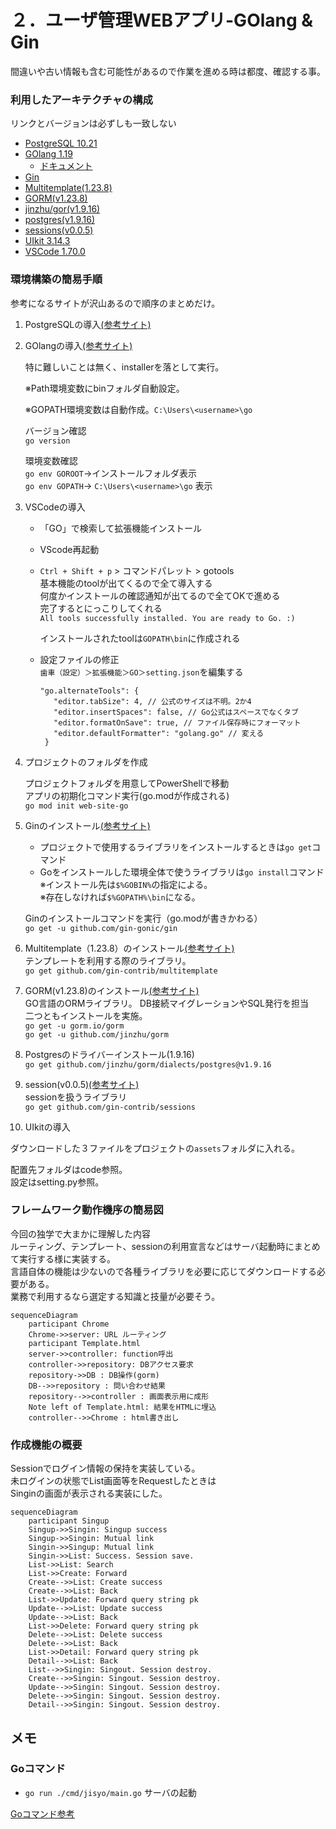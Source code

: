 # ２．ユーザ管理WEBアプリ-GOlang & Gin

間違いや古い情報も含む可能性があるので作業を進める時は都度、確認する事。

### 利用したアーキテクチャの構成
リンクとバージョンは必ずしも一致しない
* [PostgreSQL 10.21](https://www.postgresql.org/download/)
* [GOlang 1.19](https://go.dev/doc/)
  * [ドキュメント](https://pkg.go.dev/std)
* [Gin](https://pkg.go.dev/github.com/gin-gonic/gin)
* [Multitemplate(1.23.8)](https://github.com/go-gorm/gorm)
* [GORM(v1.23.8)](https://github.com/go-gorm/gorm)
* [jinzhu/gor(v1.9.16)](https://github.com/jinzhu/gorm)
* [postgres(v1.9.16)]()
* [sessions(v0.0.5)](https://github.com/gin-contrib/sessions)
* [UIkit 3.14.3](https://getuikit.com/)
* [VSCode 1.70.0](https://azure.microsoft.com/ja-jp/products/visual-studio-code/)

### 環境構築の簡易手順
参考になるサイトが沢山あるので順序のまとめだけ。
1. PostgreSQLの導入[(参考サイト)](https://marunaka-blog.com/postgresql-download-install/3704/)

2. GOlangの導入[(参考サイト)](https://go.dev/dl/)
   
   特に難しいことは無く、installerを落として実行。

   ※Path環境変数にbinフォルダ自動設定。

   ※GOPATH環境変数は自動作成。`C:\Users\<username>\go`

   バージョン確認  
   `go version`

   環境変数確認  
   `go env GOROOT`→インストールフォルダ表示  
   `go env GOPATH`→ `C:\Users\<username>\go` 表示

3. VSCodeの導入
   * 「GO」で検索して拡張機能インストール
   * VScode再起動
   * `Ctrl + Shift + p` > コマンドパレット > gotools  
      基本機能のtoolが出てくるので全て導入する  
      何度かインストールの確認通知が出てるので全てOKで進める  
      完了するとにっこりしてくれる  
     `All tools successfully installed. You are ready to Go. :)`

     インストールされたtoolは`GOPATH\bin`に作成される

   * 設定ファイルの修正  
     `歯車（設定）＞拡張機能＞GO＞setting.json`を編集する

         "go.alternateTools": {
            "editor.tabSize": 4, // 公式のサイズは不明。2か4  
            "editor.insertSpaces": false, // Go公式はスペースでなくタブ  
            "editor.formatOnSave": true, // ファイル保存時にフォーマット  
            "editor.defaultFormatter": "golang.go" // 変える  
          }

4. プロジェクトのフォルダを作成
   
   プロジェクトフォルダを用意してPowerShellで移動  
   アプリの初期化コマンド実行(go.modが作成される)  
   `go mod init web-site-go`

5. Ginのインストール[(参考サイト)](https://github.com/gin-gonic/gin)  
   * プロジェクトで使用するライブラリをインストールするときは`go get`コマンド
   * Goをインストールした環境全体で使うライブラリは`go install`コマンド  
     ※インストール先は`$%GOBIN%`の指定による。  
     ※存在しなければ`$%GOPATH%\bin`になる。
   
   Ginのインストールコマンドを実行（go.modが書きかわる）  
   `go get -u github.com/gin-gonic/gin`

6. Multitemplate（1.23.8）のインストール[(参考サイト)](https://github.com/go-gorm/gorm)  
   テンプレートを利用する際のライブラリ。  
   `go get github.com/gin-contrib/multitemplate`

6. GORM(v1.23.8)のインストール[(参考サイト)](https://github.com/go-gorm/gorm)  
   GO言語のORMライブラリ。
   DB接続マイグレーションやSQL発行を担当  
   二つともインストールを実施。  
   `go get -u gorm.io/gorm`  
   `go get -u github.com/jinzhu/gorm`

7. Postgresのドライバーインストール(1.9.16)  
   `go get github.com/jinzhu/gorm/dialects/postgres@v1.9.16`

8. session(v0.0.5)[(参考サイト)](https://github.com/gin-contrib/sessions)  
   sessionを扱うライブラリ  
   `go get github.com/gin-contrib/sessions`

9.  UIkitの導入
   
   ダウンロードした３ファイルをプロジェクトの`assets`フォルダに入れる。

   配置先フォルダはcode参照。  
   設定はsetting.py参照。

### フレームワーク動作機序の簡易図
今回の独学で大まかに理解した内容  
ルーティング、テンプレート、sessionの利用宣言などはサーバ起動時にまとめて実行する様に実装する。  
言語自体の機能は少ないので各種ライブラリを必要に応じてダウンロードする必要がある。  
業務で利用するなら選定する知識と技量が必要そう。
```mermaid
sequenceDiagram
    participant Chrome
    Chrome->>server: URL ルーティング
    participant Template.html
    server->>controller: function呼出
    controller->>repository: DBアクセス要求
    repository->>DB : DB操作(gorm)
    DB-->>repository : 問い合わせ結果
    repository-->>controller : 画面表示用に成形
    Note left of Template.html: 結果をHTMLに埋込
    controller-->>Chrome : html書き出し
```

### 作成機能の概要
Sessionでログイン情報の保持を実装している。  
未ログインの状態でList画面等をRequestしたときは  
Singinの画面が表示される実装にした。
```mermaid
sequenceDiagram
    participant Singup
    Singup->>Singin: Singup success
    Singup->>Singin: Mutual link
    Singin->>Singup: Mutual link
    Singin->>List: Success. Session save.
    List->>List: Search
    List->>Create: Forward
    Create-->>List: Create success
    Create-->>List: Back
    List->>Update: Forward query string pk
    Update-->>List: Update success
    Update-->>List: Back
    List->>Delete: Forward query string pk
    Delete-->>List: Delete success
    Delete-->>List: Back
    List->>Detail: Forward query string pk
    Detail-->>List: Back
    List-->>Singin: Singout. Session destroy.
    Create-->>Singin: Singout. Session destroy.
    Update-->>Singin: Singout. Session destroy.
    Delete-->>Singin: Singout. Session destroy.
    Detail-->>Singin: Singout. Session destroy.
```

## メモ
### Goコマンド
* `go run ./cmd/jisyo/main.go` サーバの起動
  
[Goコマンド参考](https://pkg.go.dev/cmd/go)
